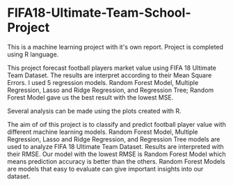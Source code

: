 # FIFA18-Ultimate-Team-School-Project
This is a machine learning project with it's own report. Project is completed using R language. 

This project forecast football players market value using FIFA 18 Ultimate Team Dataset. The results are interpret according to their Mean Square Errors. 
I used 5 regression models. Random Forest Model, Multiple Regression, Lasso and Ridge Regression, and Regression Tree; Random Forest Model gave us the best result with the lowest MSE.


Several analysis can be made using the plots created with R.

The aim of oıf this project is to classify and predict football player value with different machine learning models. Random Forest Model, Multiple Regression, Lasso and Ridge Regression, and Regression Tree models are used to analyze FIFA 18 Ultimate Team Dataset. Results are interpreted with their RMSE. Our model with the lowest RMSE is Random Forest Model which means prediction accuracy is better than the others. 
Random Forest Models are models that easy to evaluate can give important insights into our dataset. 

